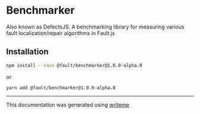 # Benchmarker

Also known as DefectsJS. A benchmarking library for measuring various fault localization/repair algorithms in Fault.js

## Installation

```bash
npm install --save @fault/benchmarker@1.0.0-alpha.0
```
or
```bash
yarn add @fault/benchmarker@1.0.0-alpha.0
```

---
This documentation was generated using [writeme](https://www.npmjs.com/package/@pshaw/writeme)
